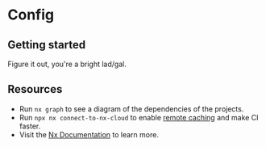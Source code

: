 # Config

## Getting started

Figure it out, you're a bright lad/gal.

## Resources

- Run `nx graph` to see a diagram of the dependencies of the projects.
- Run `npx nx connect-to-nx-cloud` to enable [remote caching](https://nx.app) and make CI faster.
- Visit the [Nx Documentation](https://nx.dev) to learn more.
